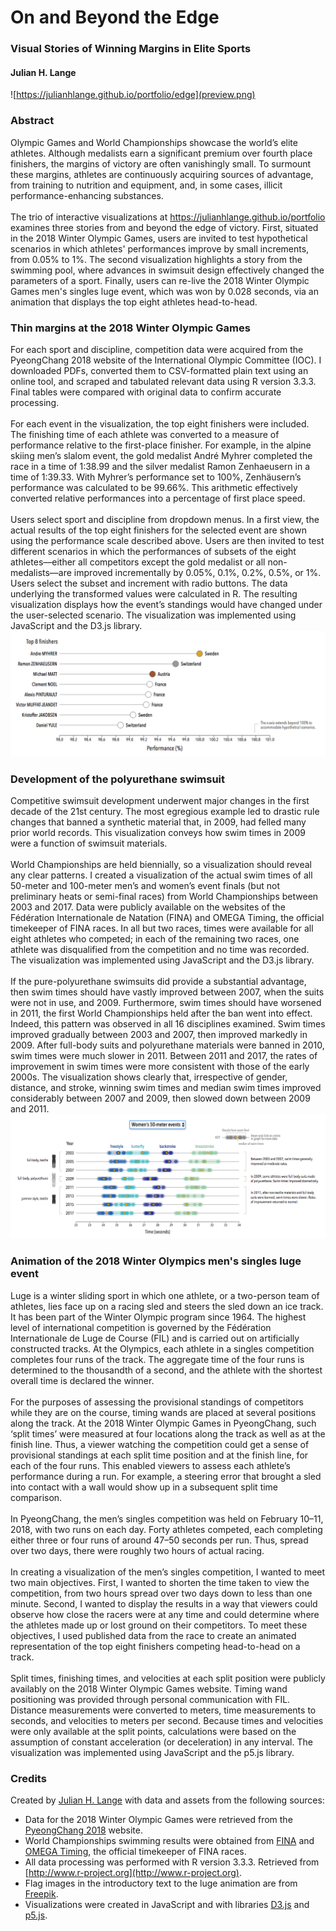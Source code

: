 # On and Beyond the Edge
### Visual Stories of Winning Margins in Elite Sports

#### Julian H. Lange

![https://julianhlange.github.io/portfolio/edge](preview.png)

### Abstract
Olympic Games and World Championships showcase the world’s elite athletes. Although medalists earn a significant
premium over fourth place finishers, the margins of victory are often vanishingly small. To surmount
these margins, athletes are continuously acquiring sources of advantage, from training to nutrition and
equipment, and, in some cases, illicit performance-enhancing substances.<br><br>
The trio of interactive visualizations
at https://julianhlange.github.io/portfolio examines three stories from and beyond the edge of victory. First,
situated in the 2018 Winter Olympic Games, users are invited to test hypothetical scenarios in which athletes'
performances improve by small increments, from 0.05% to 1%. The second visualization highlights a
story from the swimming pool, where advances in swimsuit design effectively changed the parameters of a
sport. Finally, users can re-live the 2018 Winter Olympic Games men's singles luge event, which was won by
0.028 seconds, via an animation that displays the top eight athletes head-to-head.


### Thin margins at the 2018 Winter Olympic Games
For each sport and discipline, competition data were acquired from the PyeongChang 2018 website of the
International Olympic Committee (IOC). I downloaded PDFs, converted them to CSV-formatted plain text
using an online tool, and scraped and tabulated relevant data using R version 3.3.3. Final tables were
compared with original data to confirm accurate processing.<br><br>
For each event in the visualization, the top eight finishers were included. The finishing time of each athlete
was converted to a measure of performance relative to the first-place finisher. For example, in the alpine
skiing men’s slalom event, the gold medalist André Myhrer completed the race in a time of 1:38.99 and the
silver medalist Ramon Zenhaeusern in a time of 1:39.33. With Myhrer’s performance set to 100%, Zenhäusern’s
performance was calculated to be 99.66%. This arithmetic effectively converted relative performances
into a percentage of first place speed.<br><br>
Users select sport and discipline from dropdown menus. In a first view, the
actual results of the top eight finishers for the selected event are shown using the performance scale described
above. Users are then invited to test different scenarios in which the performances of subsets of the eight
athletes––either all competitors except the gold medalist or all non-medalists––are improved incrementally by
0.05%, 0.1%, 0.2%, 0.5%, or 1%. Users select the subset and increment with radio buttons. The data underlying
the transformed values were calculated in R. The resulting visualization displays how the
event’s standings would have changed under the user-selected scenario. The visualization was implemented
using JavaScript and the D3.js library.<br>
![assets/hypothetical.png](assets/hypothetical.png)


### Development of the polyurethane swimsuit
Competitive swimsuit development underwent major changes in the first decade of the 21st century. The
most egregious example led to drastic rule changes that banned a synthetic material that, in 2009, had felled
many prior world records. This visualization conveys how swim times in 2009 were a function of swimsuit materials.<br><br>
World Championships are held biennially, so a visualization should reveal
any clear patterns. I created a visualization of the actual swim times of all 50-meter and 100-meter
men’s and women’s event finals (but not preliminary heats or semi-final races) from World Championships
between 2003 and 2017. Data were publicly available on the websites of the Fédération Internationale de Natation (FINA) and OMEGA Timing, the
official timekeeper of FINA races. In all but two races, times were available for all eight athletes who competed;
in each of the remaining two races, one athlete was disqualified from the competition and no time was recorded.
The visualization was implemented using JavaScript and the D3.js library.<br><br>
If the pure-polyurethane swimsuits did provide a substantial advantage, then swim times should have
vastly improved between 2007, when the suits were not in use, and 2009. Furthermore, swim times should have
worsened in 2011, the first World Championships held after the ban went into effect. Indeed, this pattern was
observed in all 16 disciplines examined. Swim times improved gradually between 2003 and 2007, then
improved markedly in 2009. After full-body suits and polyurethane materials were banned in 2010, swim
times were much slower in 2011. Between 2011 and 2017, the rates of improvement in swim times were
more consistent with those of the early 2000s. The visualization shows clearly that, irrespective of gender, distance,
and stroke, winning swim times and median swim times improved considerably between 2007 and 2009, then
slowed down between 2009 and 2011.<br>
![assets/swimming.png](assets/swimming.png)


### Animation of the 2018 Winter Olympics men's singles luge event
Luge is a winter sliding sport in which one athlete, or a two-person team of athletes, lies face up on a racing sled
and steers the sled down an ice track. It has been part of the Winter Olympic program since 1964. The highest
level of international competition is governed by the Fédération Internationale de Luge de Course (FIL) and
is carried out on artificially constructed tracks. At the Olympics, each athlete in a singles competition completes
four runs of the track. The aggregate time of the four runs is determined to the thousandth of a second,
and the athlete with the shortest overall time is declared the winner.<br><br>
For the purposes of assessing the provisional standings of competitors while they are on the course, timing
wands are placed at several positions along the track. At the 2018 Winter Olympic Games in PyeongChang,
such ‘split times’ were measured at four locations along the track as well as at the finish line. Thus, a viewer
watching the competition could get a sense of provisional standings at each split time position and at the
finish line, for each of the four runs. This enabled viewers to assess each athlete’s performance during a run.
For example, a steering error that brought a sled into contact with a wall would show up in a subsequent split
time comparison.<br><br>
In PyeongChang, the men’s singles competition was held on February 10–11, 2018, with two runs on
each day. Forty athletes competed, each completing either three or four runs of around 47–50 seconds per
run. Thus, spread over two days, there were roughly two hours of actual racing.<br><br>
In creating a visualization of the men’s singles competition, I wanted to meet two main objectives. First, I
wanted to shorten the time taken to view the competition, from two hours spread over two days down to less
than one minute. Second, I wanted to display the results in a way that viewers could observe how close the racers
were at any time and could determine where the athletes made up or lost ground on their competitors. To
meet these objectives, I used published data from the race to create an animated representation of the top
eight finishers competing head-to-head on a track.<br><br>
Split times, finishing times, and velocities at each split position were publicly availably on the 2018 Winter
Olympic Games website. Timing wand positioning was provided through personal communication with FIL.
Distance measurements were converted to meters, time measurements to seconds, and velocities to meters per
second. Because times and velocities were only available at the split points, calculations were based on the assumption
of constant acceleration (or deceleration) in any interval. The visualization was implemented using JavaScript and the p5.js library.<br>


### Credits
Created by [Julian H. Lange](https://www.julianhlange.com) with data and assets from the following sources:

* Data for the 2018 Winter Olympic Games were retrieved from the [PyeongChang 2018](https://www.pyeongchang2018.com) website.
* World Championships swimming results were obtained from [FINA](https://www.fina.org) and [OMEGA Timing](http://www.omegatiming.com/index.htm), the official timekeeper of FINA races.
* All data processing was performed with R version 3.3.3. Retrieved from [http://www.r-project.org](http://www.r-project.org).
* Flag images in the introductory text to the luge animation are from [Freepik](https://www.freepik.com).
* Visualizations were created in JavaScript and with libraries [D3.js](https://d3js.org) and [p5.js](https://p5js.org).